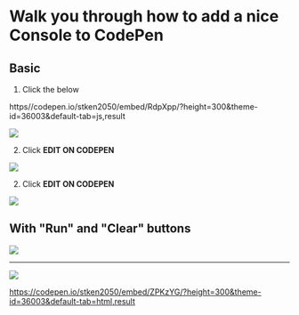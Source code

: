 # Walk you through how to add a nice Console to CodePen

## Basic

1. Click the below

https//codepen.io/stken2050/embed/RdpXpp/?height=300&theme-id=36003&default-tab=js,result


![](https://stken2050.github.io/medium/imgs/codepen-basic2.png)

2. Click **EDIT ON CODEPEN**

![](https://stken2050.github.io/medium/imgs/editon.png)

2. Click **EDIT ON CODEPEN**

![](https://stken2050.github.io/medium/imgs/editon.png)

## With "Run" and "Clear" buttons

![](https://stken2050.github.io/medium/imgs/codepen-button1.png)

---

![](https://stken2050.github.io/medium/imgs/codepen-button2.png)


https://codepen.io/stken2050/embed/ZPKzYG/?height=300&theme-id=36003&default-tab=html,result